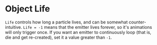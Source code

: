 # Object Life

`Life` controls how long a particle lives, and can be somewhat counter-intuitive. `Life = -1` means that the emitter lives forever, so it's animations will only trigger once. If you want an emitter to continuously loop \(that is, die and get re-created\), set it a value greater than `-1`.


